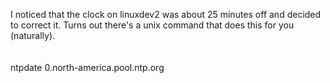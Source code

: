 
I noticed that the clock on linuxdev2 was about 25 minutes off and decided to correct it. Turns out there's a unix command that does this for you (naturally).<br /><br /><br />ntpdate 0.north-america.pool.ntp.org